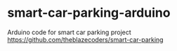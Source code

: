 # smart-car-parking-arduino
Arduino code for smart car parking project https://github.com/theblazecoders/smart-car-parking
